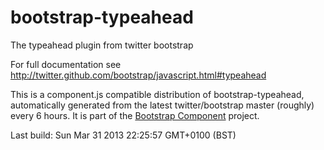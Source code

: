 # bootstrap-typeahead
The typeahead plugin from twitter bootstrap

For full documentation see http://twitter.github.com/bootstrap/javascript.html#typeahead

This is a component.js compatible distribution of bootstrap-typeahead, automatically generated
from the latest twitter/bootstrap master (roughly) every 6 hours. It is part of the <a href="http://github.com/codemix/bootstrap-component">Bootstrap Component</a>
project.


Last build: Sun Mar 31 2013 22:25:57 GMT+0100 (BST)
